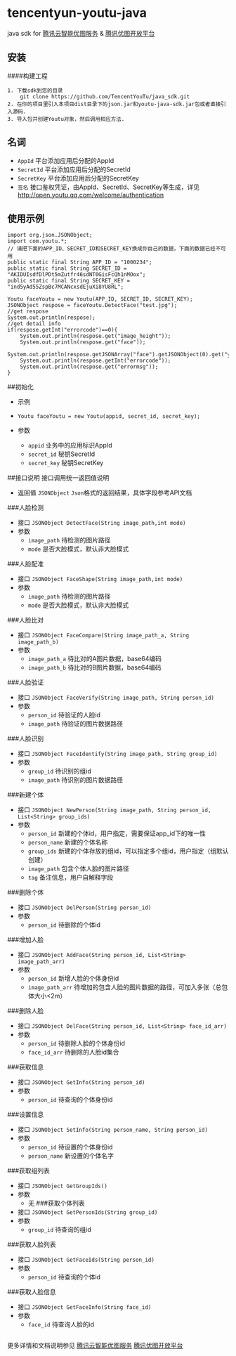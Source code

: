 # tencentyun-youtu-java

java sdk for [腾讯云智能优图服务](http://www.qcloud.com/product/fr.html) & [腾讯优图开放平台](http://open.youtu.qq.com)

## 安装

####构建工程
```
1. 下载sdk到您的目录
	git clone https://github.com/TencentYouTu/java_sdk.git
2. 在你的项目里引入本项目dist目录下的json.jar和youtu-java-sdk.jar包或者直接引入源码.
3. 导入包并创建Youtu对象，然后调用相应方法.
```

## 名词

- `AppId` 平台添加应用后分配的AppId
- `SecretId` 平台添加应用后分配的SecretId
- `SecretKey` 平台添加应用后分配的SecretKey
- `签名` 接口鉴权凭证，由AppId、SecretId、SecretKey等生成，详见<http://open.youtu.qq.com/welcome/authentication>


## 使用示例
```
import org.json.JSONObject;
import com.youtu.*; 
// 请把下面的APP_ID、SECRET_ID和SECRET_KEY换成你自己的数据，下面的数据已经不可用
public static final String APP_ID = "1000234";
public static final String SECRET_ID = "AKIDUIsdfDlPDt5mZutfr46sdNT0GisFcQh1nMOox";
public static final String SECRET_KEY = "ind5yAd55ZspBc7MCANcxsdEjuXi8YU8RL";

Youtu faceYoutu = new Youtu(APP_ID, SECRET_ID, SECRET_KEY);
JSONObject respose = faceYoutu.DetectFace("test.jpg");
//get respose 
System.out.println(respose);
//get detail info
if(respose.getInt("errorcode")==0){
    System.out.println(respose.get("image_height"));
    System.out.println(respose.get("face"));
    System.out.println(respose.getJSONArray("face").getJSONObject(0).get("yaw"));
    System.out.println(respose.getInt("errorcode"));
    System.out.println(respose.get("errormsg"));
}
```

##初始化
- 示例
- `Youtu faceYoutu = new Youtu(appid, secret_id, secret_key);`

- 参数
	- `appid` 业务中的应用标识AppId
	- `secret_id` 秘钥SecretId
	- `secret_key` 秘钥SecretKey

##接口说明
接口调用统一返回值说明
- 返回值 `JSONObject`
	`Json`格式的返回结果，具体字段参考API文档

###人脸检测
- 接口
`JSONObject DetectFace(String image_path,int mode)`
- 参数
	- `image_path` 待检测的图片路径
	-  `mode` 是否大脸模式，默认非大脸模式

###人脸配准
- 接口
`JSONObject FaceShape(String image_path,int mode)`
- 参数
	- `image_path` 待检测的图片路径
	- `mode` 是否大脸模式，默认非大脸模式

###人脸比对
- 接口
`JSONObject FaceCompare(String image_path_a, String image_path_b)`
- 参数
	- `image_path_a` 待比对的A图片数据，base64编码
	- `image_path_b` 待比对的B图片数据，base64编码

###人脸验证
- 接口
`JSONObject FaceVerify(String image_path, String person_id)`
- 参数
	- `person_id` 待验证的人脸id
	- `image_path` 待验证的图片数据路径

###人脸识别
- 接口
`JSONObject FaceIdentify(String image_path, String group_id)`
- 参数
	- `group_id` 待识别的组id
	- `image_path` 待识别的图片数据路径

###新建个体
- 接口
        `JSONObject NewPerson(String image_path, String person_id, List<String> group_ids)`
- 参数
	- `person_id` 新建的个体id，用户指定，需要保证app_id下的唯一性
	- `person_name` 新建的个体名称
	- `group_ids` 新建的个体存放的组id，可以指定多个组id，用户指定（组默认创建）
	- `image_path` 包含个体人脸的图片路径
	- `tag` 备注信息，用户自解释字段

###删除个体
- 接口
`JSONObject DelPerson(String person_id)`
- 参数
	- `person_id` 待删除的个体id

###增加人脸
- 接口
`JSONObject AddFace(String person_id, List<String> image_path_arr)`
- 参数
	- `person_id` 新增人脸的个体身份id
	- `image_path_arr` 待增加的包含人脸的图片数据的路径，可加入多张（总包体大小<2m）

###删除人脸
- 接口
`JSONObject DelFace(String person_id, List<String> face_id_arr)`
- 参数
	- `person_id` 待删除人脸的个体身份id
	- `face_id_arr` 待删除的人脸id集合

###获取信息
- 接口
`JSONObject GetInfo(String person_id)`
- 参数
	- `person_id` 待查询的个体身份id

###设置信息
- 接口
`JSONObject SetInfo(String person_name, String person_id)`
- 参数
	- `person_id` 待设置的个体身份id
	- `person_name` 新设置的个体名字

###获取组列表
- 接口
`JSONObject GetGroupIds()`
- 参数
	- 无
###获取个体列表
- 接口
`JSONObject GetPersonIds(String group_id)`
- 参数
	- `group_id` 待查询的组id

###获取人脸列表
- 接口
`JSONObject GetFaceIds(String person_id)`
- 参数
	- `person_id` 待查询的个体id

###获取人脸信息
- 接口
`JSONObject GetFaceInfo(String face_id)`
- 参数
	- `face_id` 待查询人脸的id

```
```
更多详情和文档说明参见
[腾讯云智能优图服务](http://www.qcloud.com/product/fr.html)
[腾讯优图开放平台](http://open.youtu.qq.com)